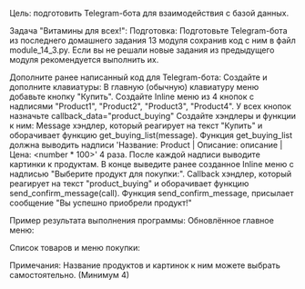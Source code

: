 Цель: подготовить Telegram-бота для взаимодействия с базой данных.

Задача "Витамины для всех!":
Подготовка:
Подготовьте Telegram-бота из последнего домашнего задания 13 модуля сохранив код с ним в файл module_14_3.py.
Если вы не решали новые задания из предыдущего модуля рекомендуется выполнить их.

Дополните ранее написанный код для Telegram-бота:
Создайте и дополните клавиатуры:
В главную (обычную) клавиатуру меню добавьте кнопку "Купить".
Создайте Inline меню из 4 кнопок с надписями "Product1", "Product2", "Product3", "Product4". 
У всех кнопок назначьте callback_data="product_buying"
Создайте хэндлеры и функции к ним:
Message хэндлер, который реагирует на текст "Купить" и оборачивает функцию get_buying_list(message).
Функция get_buying_list должна выводить надписи 
'Название: Product<number> | Описание: описание <number> | Цена: <number * 100>' 4 раза. 
После каждой надписи выводите картинки к продуктам. 
В конце выведите ранее созданное Inline меню с надписью "Выберите продукт для покупки:".
Callback хэндлер, который реагирует на текст "product_buying" и оборачивает функцию send_confirm_message(call).
Функция send_confirm_message, присылает сообщение "Вы успешно приобрели продукт!"

Пример результата выполнения программы:
Обновлённое главное меню:

Список товаров и меню покупки:



Примечания:
Название продуктов и картинок к ним можете выбрать самостоятельно. (Минимум 4)